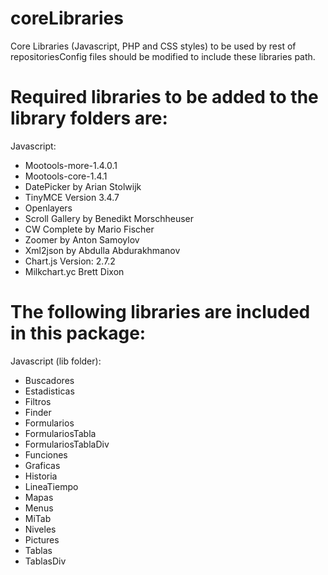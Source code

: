 # coreLibraries
Core Libraries (Javascript, PHP and CSS styles) to be used by rest of repositoriesConfig files should be modified to include these libraries path.

# Required libraries to be added to the library folders are:

Javascript:
- Mootools-more-1.4.0.1
- Mootools-core-1.4.1
- DatePicker by Arian Stolwijk
- TinyMCE Version 3.4.7
- Openlayers
- Scroll Gallery by Benedikt Morschheuser
- CW Complete by Mario Fischer
- Zoomer by Anton Samoylov
- Xml2json by Abdulla Abdurakhmanov
- Chart.js Version: 2.7.2
- Milkchart.yc Brett Dixon

# The following libraries are included in this package:

Javascript (lib folder):
- Buscadores
- Estadisticas
- Filtros
- Finder
- Formularios
- FormulariosTabla
- FormulariosTablaDiv
- Funciones
- Graficas
- Historia
- LineaTiempo
- Mapas
- Menus
- MiTab
- Niveles
- Pictures
- Tablas
- TablasDiv
